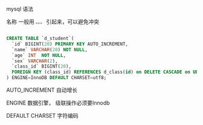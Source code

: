  
mysql 语法


名称 一般用 `。。。` 引起来，可以避免冲突

```sql

CREATE TABLE `d_student`(
  `id` BIGINT(20) PRIMARY KEY AUTO_INCREMENT,
  `name` VARCHAR(20) NOT NULL,
  `age` INT  NOT NULL,
  `sex` VARCHAR(2),
  `class_id` BIGINT(20),
  FOREIGN KEY (class_id) REFERENCES d_class(id) on DELETE CASCADE on UPDATE  CASCADE # 级联删除，级联更新
) ENGINE=InnoDB DEFAULT CHARSET=utf8;

```

AUTO_INCREMENT 自动增长

ENGINE 数据引擎， 级联操作必须要Innodb 

DEFAULT CHARSET 字符编码 







